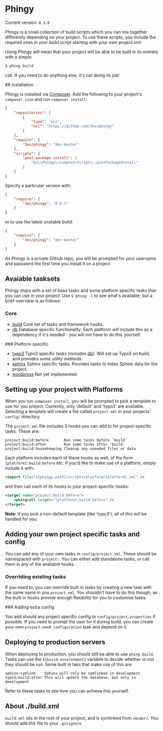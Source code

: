 # Phingy

Current version: `0.3.0`

Phingy is a small collection of build scripts which you can mix together differently depending on your project. To use these scripts, you include the required ones in your build script starting with your own project.xml.

Using Phingy will mean that your project will be able to be built in its entirety with a simple

```sh
$ phing build
```

call. If you need to do anything else, it's not doing its job!

## Installation

Phingy is installed via [Composer](http://getcomposer.org/). Add the following to your project's `composer.json` and run `composer install`:

```json
{
    "repositories": [
        {
            "type": "vcs",
            "url": "https://github.com/3ev/phingy"
        }
    ],
    "require": {
        "3ev/phingy": "dev-master"
    },
    "scripts": {
        "post-package-install": [
            "Ev\\Phingy\\ComposerScripts::postPackageInstall"
        ]
    }
}
```

Specify a particular version with:

```json
{
    "require": {
        "3ev/phingy": "0.0.1"
    }
}
```

or to use the latest unstable build:

```json
{
    "require": {
        "3ev/phingy": "dev-master"
    }
}
```

As Phingy is a private Github repo, you will be prompted for your username and password the first time you install it on a project.

## Avaiable tasksets

Phingy ships with a set of base tasks and some platform specific tasks that you can use in your project. Use `$ phing -l` to see what's available, but a brief overview is as follows:

### Core

- [build](https://github.com/3ev/phingy/blob/master/scripts/core/build.xml)
Core set of tasks and framework hooks.
- [db](https://github.com/3ev/phingy/blob/master/scripts/core/database.xml)
Database specific functionality. Each platform will include this as a dependency if it's needed - you will not have to do this yourself.

### Platform specific

- [typo3](https://github.com/3ev/phingy/blob/master/scripts/platform/typo3.xml)
Typo3 specific tasks (includes [db](https://github.com/3ev/phingy/blob/master/scripts/core/database.xml)). Will set up Typo3 on build, and provides some utility methods.
- [sphinx](https://github.com/3ev/phingy/blob/master/scripts/platform/sphinx.xml)
Sphinx specific tasks. Provides tasks to index Sphinx data for the project.
- [wordpress](https://github.com/3ev/phingy/blob/master/scripts/platform/wordress.xml)
Not yet implemented.

## Setting up your project with Platforms

When you run `composer install`, you will be prompted to pick a template to use for you project. Currently, only 'default' and 'typo3' are available. Selecting a template will create a file called `project.xml` in your projects' `config/` directory.

The `project.xml` file includes 3 hooks you can add to for project-specific tasks. These are:

```
project:build:before       Run some tasks before `build`
project:build:after        Run some tasks after `build`
project:build:housekeeping Cleanup any uneeded files or data
```

Each platform includes each of these hooks as well, of the form `[platform]:build:before` etc. If you'd like to make use of a platform, simply include it with:

```xml
<import file="${phingy.path}/scripts/platform/[platform].xml" />
```

and then call each of its hooks in your project-specific hooks:

```xml
<target name="project:build:before">
    <phingcall target="[platform]:build:before" />
</target>
```

**Note:** If you pick a non-default template (like 'typo3'), all of this will be handled for you.

## Adding your own project specific tasks and config

You can add any of your own tasks in `config/project.xml`. These should be namespaced with `project:`. You can either add standalone tasks, or call them in any of the available hooks.

### Overriding existing tasks

If you need to, you can override built in tasks by creating a new task with the same name in you `project.xml`. You shouldn't have to do this though, as the built in hooks provide enough flexibility for you to customise tasks.

### Adding extra config

You add should any project specific config to `config/project.properties` if possible. If you need to prompt the user for it during build, you can create your own `project:need_configuration` task and depend on it.

## Deploying to production servers

When deploying to production, you should still be able to use `phing build`. Tasks can use the `${build.environment}` variable to decide whether or not they should be run. Some built in taks that make use of this are:

```
sphinx:symlink    Sphinx will only be symlinked in development
typo3:build:after This will update the database, but only in development
```

Refer to these tasks to see how you can achieve this yourself.

## About ./build.xml

`build.xml` sits in the root of your project, and is symlinked from `vendor/`. You should add this file to your `.gitignore`.

